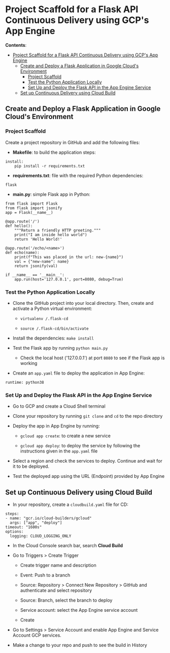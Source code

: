 # Project Scaffold for a Flask API Continuous Delivery using GCP's App Engine

**Contents**:

- [Project Scaffold for a Flask API Continuous Delivery using GCP's App Engine](#project-scaffold-for-a-flask-api-continuous-delivery-using-gcps-app-engine)
  - [Create and Deploy a Flask Application in Google Cloud's Environment](#create-and-deploy-a-flask-application-in-google-clouds-environment)
    - [Project Scaffold](#project-scaffold)
    - [Test the Python Application Locally](#test-the-python-application-locally)
    - [Set Up and Deploy the Flask API in the App Engine Service](#set-up-and-deploy-the-flask-api-in-the-app-engine-service)
  - [Set up Continuous Delivery using Cloud Build](#set-up-continuous-delivery-using-cloud-build)


## Create and Deploy a Flask Application in Google Cloud's Environment

### Project Scaffold

Create a project repository in GitHub and add the following 
files:

* **Makefile**: to build the application steps:

```
install:
    pip install -r requirements.txt
```

* **requirements.txt**: file with the required Python 
dependencies:

```
flask
```

* **main.py**: simple Flask app in Python:

```
from flask import Flask
from flask import jsonify
app = Flask(__name__)

@app.route('/')
def hello():
    """Return a friendly HTTP greeting."""
    print("I am inside hello world")
    return 'Hello World!'

@app.route('/echo/<name>')
def echo(name):
    print(f"This was placed in the url: new-{name}")
    val = {"new-name": name}
    return jsonify(val)

if __name__ == '__main__':
    app.run(host='127.0.0.1', port=8080, debug=True)
```

### Test the Python Application Locally

* Clone the GitHub project into your local directory. Then, 
create and activate a Python virtual environment:

    - `virtualenv /.flask-cd`

    - `source /.flask-cd/bin/activate`

* Install the dependencies: `make install`

* Test the Flask app by running `python main.py`

    - Check the local host ('127.0.0.1') at port `8080`
    to see if the Flask app is working

* Create an `app.yaml` file to deploy the application in App 
Engine:

```
runtime: python38
```

### Set Up and Deploy the Flask API in the App Engine Service

* Go to GCP and create a Cloud Shell terminal

* Clone your repository by running `git clone` and `cd` to the 
repo directory

* Deploy the app in App Engine by running:

  - `gcloud app create`: to create a new service

  - `gcloud app deploy`: to deploy the service by following the 
  instructions given in the `app.yaml` file

* Select a region and check the services to deploy. Continue and 
wait for it to be deployed.

* Test the deployed app using the URL (Endpoint) provided by App 
Engine

## Set up Continuous Delivery using Cloud Build

* In your repository, create a `cloudbuild.yaml` file for CD:

```
steps:
- name: "gcr.io/cloud-builders/gcloud"
  args: ["app", "deploy"]
timeout: "1600s"
options:
  logging: CLOUD_LOGGING_ONLY
```

* In the Cloud Console search bar, search **Cloud Build**

* Go to Triggers > Create Trigger

  - Create trigger name and description

  - Event: Push to a branch

  - Source: Repository > Connect New Repository > GitHub and 
  authenticate and select repository

  - Source: Branch, select the branch to deploy

  - Service account: select the App Engine service account

  - Create

* Go to Settings > Service Account and enable App Engine and 
Service Account GCP services.

* Make a change to your repo and push to see the build in History
